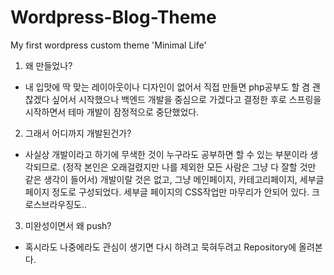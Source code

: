 # Wordpress-Blog-Theme
My first wordpress custom theme 'Minimal Life'

1. 왜 만들었나?
 - 내 입맛에 딱 맞는 레이아웃이나 디자인이 없어서 직접 만들면 php공부도 할 겸 괜찮겠다 싶어서 시작했으나
   백엔드 개발을 중심으로 가겠다고 결정한 후로 스프링을 시작하면서 테마 개발이 잠정적으로 중단했었다.

2. 그래서 어디까지 개발된건가?
 - 사실상 개발이라고 하기에 무색한 것이 누구라도 공부하면 할 수 있는 부분이라 생각되므로.
   (정작 본인은 오래걸렸지만 나를 제외한 모든 사람은 그냥 다 잘할 것만 같은 생각이 들어서) 개발이랄 것은 없고, 
   그냥 메인페이지, 카테고리페이지, 세부글 페이지 정도로 구성되었다. 세부글 페이지의 CSS작업만 마무리가 안되어 있다. 크로스브라우징도..

3. 미완성이면서 왜 push?
 - 혹시라도 나중에라도 관심이 생기면 다시 하려고 묵혀두려고 Repository에 올려본다.
